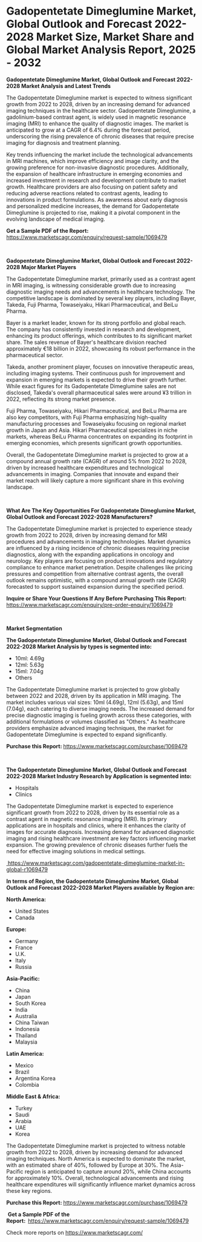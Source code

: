 <p><h1>Gadopentetate Dimeglumine Market, Global Outlook and Forecast 2022-2028 Market Size, Market Share and Global Market Analysis Report, 2025 - 2032</h1></p><p><strong>Gadopentetate Dimeglumine Market, Global Outlook and Forecast 2022-2028 Market Analysis and Latest Trends</strong></p>
<p><p>The Gadopentetate Dimeglumine market is expected to witness significant growth from 2022 to 2028, driven by an increasing demand for advanced imaging techniques in the healthcare sector. Gadopentetate Dimeglumine, a gadolinium-based contrast agent, is widely used in magnetic resonance imaging (MRI) to enhance the quality of diagnostic images. The market is anticipated to grow at a CAGR of 6.4% during the forecast period, underscoring the rising prevalence of chronic diseases that require precise imaging for diagnosis and treatment planning.</p><p>Key trends influencing the market include the technological advancements in MRI machines, which improve efficiency and image clarity, and the growing preference for non-invasive diagnostic procedures. Additionally, the expansion of healthcare infrastructure in emerging economies and increased investment in research and development contribute to market growth. Healthcare providers are also focusing on patient safety and reducing adverse reactions related to contrast agents, leading to innovations in product formulations. As awareness about early diagnosis and personalized medicine increases, the demand for Gadopentetate Dimeglumine is projected to rise, making it a pivotal component in the evolving landscape of medical imaging.</p></p>
<p><strong>Get a Sample PDF of the Report:&nbsp;</strong> <a href="https://www.marketscagr.com/enquiry/request-sample/1069479?utm_campaign=2565&utm_medium=2&utm_source=Github&utm_content=ia&utm_term=21032025&utm_id=gadopentetate-dimeglumine-market-global-outlook-and-forecast-2022-2028">https://www.marketscagr.com/enquiry/request-sample/1069479</a></p>
<p>&nbsp;</p>
<p><strong>Gadopentetate Dimeglumine Market, Global Outlook and Forecast 2022-2028 Major Market Players</strong></p>
<p><p>The Gadopentetate Dimeglumine market, primarily used as a contrast agent in MRI imaging, is witnessing considerable growth due to increasing diagnostic imaging needs and advancements in healthcare technology. The competitive landscape is dominated by several key players, including Bayer, Takeda, Fuji Pharma, Towaseiyaku, Hikari Pharmaceutical, and BeiLu Pharma.</p><p>Bayer is a market leader, known for its strong portfolio and global reach. The company has consistently invested in research and development, enhancing its product offerings, which contributes to its significant market share. The sales revenue of Bayer's healthcare division reached approximately €18 billion in 2022, showcasing its robust performance in the pharmaceutical sector.</p><p>Takeda, another prominent player, focuses on innovative therapeutic areas, including imaging systems. Their continuous push for improvement and expansion in emerging markets is expected to drive their growth further. While exact figures for its Gadopentetate Dimeglumine sales are not disclosed, Takeda's overall pharmaceutical sales were around ¥3 trillion in 2022, reflecting its strong market presence. </p><p>Fuji Pharma, Towaseiyaku, Hikari Pharmaceutical, and BeiLu Pharma are also key competitors, with Fuji Pharma emphasizing high-quality manufacturing processes and Towaseiyaku focusing on regional market growth in Japan and Asia. Hikari Pharmaceutical specializes in niche markets, whereas BeiLu Pharma concentrates on expanding its footprint in emerging economies, which presents significant growth opportunities.</p><p>Overall, the Gadopentetate Dimeglumine market is projected to grow at a compound annual growth rate (CAGR) of around 5% from 2022 to 2028, driven by increased healthcare expenditures and technological advancements in imaging. Companies that innovate and expand their market reach will likely capture a more significant share in this evolving landscape.</p></p>
<p>&nbsp;</p>
<p><strong>What Are The Key Opportunities For Gadopentetate Dimeglumine Market, Global Outlook and Forecast 2022-2028 Manufacturers?</strong></p>
<p><p>The Gadopentetate Dimeglumine market is projected to experience steady growth from 2022 to 2028, driven by increasing demand for MRI procedures and advancements in imaging technologies. Market dynamics are influenced by a rising incidence of chronic diseases requiring precise diagnostics, along with the expanding applications in oncology and neurology. Key players are focusing on product innovations and regulatory compliance to enhance market penetration. Despite challenges like pricing pressures and competition from alternative contrast agents, the overall outlook remains optimistic, with a compound annual growth rate (CAGR) forecasted to support sustained expansion during the specified period.</p></p>
<p><strong>Inquire or Share Your Questions If Any Before Purchasing This Report:</strong> <a href="https://www.marketscagr.com/enquiry/pre-order-enquiry/1069479?utm_campaign=2565&utm_medium=2&utm_source=Github&utm_content=ia&utm_term=21032025&utm_id=gadopentetate-dimeglumine-market-global-outlook-and-forecast-2022-2028">https://www.marketscagr.com/enquiry/pre-order-enquiry/1069479</a></p>
<p>&nbsp;</p>
<p><strong>Market Segmentation</strong></p>
<p><strong>The Gadopentetate Dimeglumine Market, Global Outlook and Forecast 2022-2028 Market Analysis by types is segmented into:</strong></p>
<p><ul><li>10ml: 4.69g</li><li>12ml: 5.63g</li><li>15ml: 7.04g</li><li>Others</li></ul></p>
<p><p>The Gadopentetate Dimeglumine market is projected to grow globally between 2022 and 2028, driven by its application in MRI imaging. The market includes various vial sizes: 10ml (4.69g), 12ml (5.63g), and 15ml (7.04g), each catering to diverse imaging needs. The increased demand for precise diagnostic imaging is fueling growth across these categories, with additional formulations or volumes classified as "Others." As healthcare providers emphasize advanced imaging techniques, the market for Gadopentetate Dimeglumine is expected to expand significantly.</p></p>
<p><strong>Purchase this Report:&nbsp;</strong><a href="https://www.marketscagr.com/purchase/1069479?utm_campaign=2565&utm_medium=2&utm_source=Github&utm_content=ia&utm_term=21032025&utm_id=gadopentetate-dimeglumine-market-global-outlook-and-forecast-2022-2028">https://www.marketscagr.com/purchase/1069479</a></p>
<p>&nbsp;</p>
<p><strong>The Gadopentetate Dimeglumine Market, Global Outlook and Forecast 2022-2028 Market Industry Research by Application is segmented into:</strong></p>
<p><ul><li>Hospitals</li><li>Clinics</li></ul></p>
<p><p>The Gadopentetate Dimeglumine market is expected to experience significant growth from 2022 to 2028, driven by its essential role as a contrast agent in magnetic resonance imaging (MRI). Its primary applications are in hospitals and clinics, where it enhances the clarity of images for accurate diagnosis. Increasing demand for advanced diagnostic imaging and rising healthcare investment are key factors influencing market expansion. The growing prevalence of chronic diseases further fuels the need for effective imaging solutions in medical settings.</p></p>
<p><a href="https://www.marketscagr.com/gadopentetate-dimeglumine-market-in-global-r1069479?utm_campaign=2565&utm_medium=2&utm_source=Github&utm_content=ia&utm_term=21032025&utm_id=gadopentetate-dimeglumine-market-global-outlook-and-forecast-2022-2028">&nbsp;https://www.marketscagr.com/gadopentetate-dimeglumine-market-in-global-r1069479</a></p>
<p><strong>In terms of Region, the Gadopentetate Dimeglumine Market, Global Outlook and Forecast 2022-2028 Market Players available by Region are:</strong></p>
<p>
    <p> <strong> North America: </strong>
        <ul>
            <li>United States</li>
            <li>Canada</li>
        </ul>
        </p> 
    <p> <strong> Europe: </strong>
        <ul>
            <li>Germany</li>
            <li>France</li>
            <li>U.K.</li>
            <li>Italy</li>
            <li>Russia</li>
        </ul>
        </p> 
    <p> <strong> Asia-Pacific: </strong>
        <ul>
            <li>China</li>
            <li>Japan</li>
            <li>South Korea</li>
            <li>India</li>
            <li>Australia</li>
            <li>China Taiwan</li>
            <li>Indonesia</li>
            <li>Thailand</li>
            <li>Malaysia</li>
        </ul>
        </p> 
    <p> <strong> Latin America: </strong>
        <ul>
            <li>Mexico</li>
            <li>Brazil</li>
            <li>Argentina Korea</li>
            <li>Colombia</li>
        </ul>
        </p> 
    <p> <strong> Middle East & Africa: </strong>
        <ul>
            <li>Turkey</li>
            <li>Saudi</li>
            <li>Arabia</li>
            <li>UAE</li>
            <li>Korea</li>
        </ul>
    </p>
    </p>
<p><p>The Gadopentetate Dimeglumine market is projected to witness notable growth from 2022 to 2028, driven by increasing demand for advanced imaging techniques. North America is expected to dominate the market, with an estimated share of 40%, followed by Europe at 30%. The Asia-Pacific region is anticipated to capture around 20%, while China accounts for approximately 10%. Overall, technological advancements and rising healthcare expenditures will significantly influence market dynamics across these key regions.</p></p>
<p><strong>Purchase this Report: </strong><a href="https://www.marketscagr.com/purchase/1069479?utm_campaign=2565&utm_medium=2&utm_source=Github&utm_content=ia&utm_term=21032025&utm_id=gadopentetate-dimeglumine-market-global-outlook-and-forecast-2022-2028">https://www.marketscagr.com/purchase/1069479</a></p>
<p>&nbsp;<strong>Get a Sample PDF of the Report:&nbsp;&nbsp;</strong><a href="https://www.marketscagr.com/enquiry/request-sample/1069479?utm_campaign=2565&utm_medium=2&utm_source=Github&utm_content=ia&utm_term=21032025&utm_id=gadopentetate-dimeglumine-market-global-outlook-and-forecast-2022-2028">https://www.marketscagr.com/enquiry/request-sample/1069479</a></p>
<p><strong></strong></p>
<p>Check more reports on <a href="https://www.marketscagr.com/?utm_campaign=2565&utm_medium=2&utm_source=Github&utm_content=ia&utm_term=21032025&utm_id=gadopentetate-dimeglumine-market-global-outlook-and-forecast-2022-2028">https://www.marketscagr.com/</a></p>